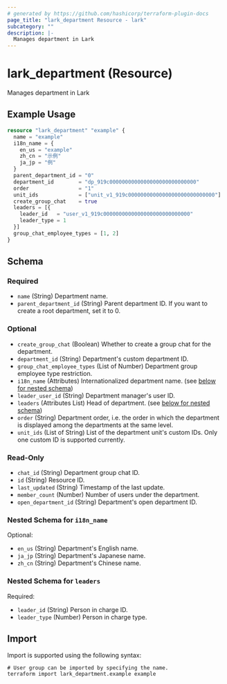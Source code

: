 ```yaml
---
# generated by https://github.com/hashicorp/terraform-plugin-docs
page_title: "lark_department Resource - lark"
subcategory: ""
description: |-
  Manages department in Lark
---
```


# lark_department (Resource)

Manages department in Lark

## Example Usage

```terraform
resource "lark_department" "example" {
  name = "example"
  i18n_name = {
    en_us = "example"
    zh_cn = "示例"
    ja_jp = "例"
  }
  parent_department_id = "0"
  department_id        = "dp_919c0000000000000000000000000000"
  order                = "1"
  unit_ids             = ["unit_v1_919c0000000000000000000000000000"]
  create_group_chat    = true
  leaders = [{
    leader_id   = "user_v1_919c0000000000000000000000000000"
    leader_type = 1
  }]
  group_chat_employee_types = [1, 2]
}
```

<!-- schema generated by tfplugindocs -->
## Schema

### Required

- `name` (String) Department name.
- `parent_department_id` (String) Parent department ID. If you want to create a root department, set it to 0.

### Optional

- `create_group_chat` (Boolean) Whether to create a group chat for the department.
- `department_id` (String) Department's custom department ID.
- `group_chat_employee_types` (List of Number) Department group employee type restriction.
- `i18n_name` (Attributes) Internationalized department name. (see [below for nested schema](#nestedatt--i18n_name))
- `leader_user_id` (String) Department manager's user ID.
- `leaders` (Attributes List) Head of department. (see [below for nested schema](#nestedatt--leaders))
- `order` (String) Department order, i.e. the order in which the department is displayed among the departments at the same level.
- `unit_ids` (List of String) List of the department unit's custom IDs. Only one custom ID is supported currently.

### Read-Only

- `chat_id` (String) Department group chat ID.
- `id` (String) Resource ID.
- `last_updated` (String) Timestamp of the last update.
- `member_count` (Number) Number of users under the department.
- `open_department_id` (String) Department's open department ID.

<a id="nestedatt--i18n_name"></a>
### Nested Schema for `i18n_name`

Optional:

- `en_us` (String) Department's English name.
- `ja_jp` (String) Department's Japanese name.
- `zh_cn` (String) Department's Chinese name.


<a id="nestedatt--leaders"></a>
### Nested Schema for `leaders`

Required:

- `leader_id` (String) Person in charge ID.
- `leader_type` (Number) Person in charge type.

## Import

Import is supported using the following syntax:

```shell
# User group can be imported by specifying the name.
terraform import lark_department.example example
```
